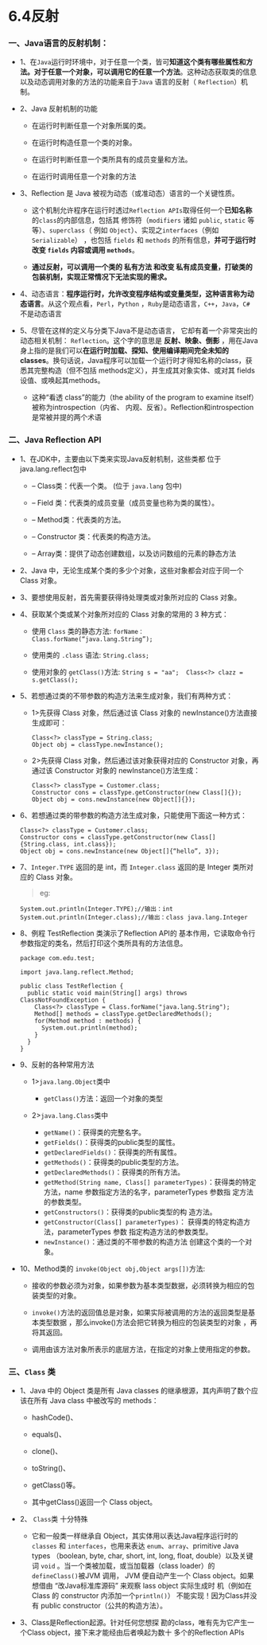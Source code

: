 # 6.4反射

### 一、Java语言的反射机制：

* 1、在`Java`运行时环境中，对于任意一个类，皆可**知道这个类有哪些属性和方法。对于任意一个对象，可以调用它的任意一个方法**。这种动态获取类的信息以及动态调用对象的方法的功能来自于`Java` 语言的反射（ `Reflection`）机制。 

*  2、Java 反射机制的功能

   * 在运行时判断任意一个对象所属的类。 

   * 在运行时构造任意一个类的对象。 

   * 在运行时判断任意一个类所具有的成员变量和方法。 

   * 在运行时调用任意一个对象的方法

* 3、Reflection 是 Java 被视为动态（或准动态）语言的一个关键性质。

   * 这个机制允许程序在运行时透过`Reflection APIs`取得任何一个**已知名称**的`class`的内部信息，包括其 修饰符（`modifiers` 诸如 `public`, `static` 等等）、`superclass`（ 例如 `Object`）、实现之`interfaces`（例如 `Serializable`） ，也包括 `fields` 和 `methods` 的所有信息，**并可于运行时改变 `fields` 内容或调用 `methods`**。

   * **通过反射，可以调用一个类的 私有方法 和改变 私有成员变量，打破类的包装机制，实现正常情况下无法实现的需求。**


* 4、动态语言：**程序运行时，允许改变程序结构或变量类型，这种语言称为动态语言**。从这个观点看，`Perl`，`Python` ，`Ruby`是动态语言，`C++`，`Java`，`C#` 不是动态语言

* 5、尽管在这样的定义与分类下Java不是动态语言， 它却有着一个非常突出的动态相关机制： `Reflection`。这个字的意思是  **反射、映象、倒影** ，用在Java身上指的是我们可以**在运行时加载、探知、使用编译期间完全未知的classes**。换句话说，Java程序可以加载一个运行时才得知名称的class，获悉其完整构造（但不包括 methods定义），并生成其对象实体、或对其 fields设值、或唤起其methods。

     * 这种“看透 class”的能力（the ability of the program to examine itself）被称为introspection（内省、 内观、反省）。Reflection和introspection是常被并提的两个术语

### 二、Java Reflection API

* 1、在JDK中，主要由以下类来实现Java反射机制，这些类都 位于java.lang.reflect包中 

    * – Class类：代表一个类。 (位于 `java.lang` 包中)

    * – Field 类：代表类的成员变量（成员变量也称为类的属性）。 

    * – Method类：代表类的方法。 

    * – Constructor 类：代表类的构造方法。 

    * – Array类：提供了动态创建数组，以及访问数组的元素的静态方法

* 2、Java 中，无论生成某个类的多少个对象，这些对象都会对应于同一个 Class 对象。 

* 3、要想使用反射，首先需要获得待处理类或对象所对应的 Class 对象。 

* 4、获取某个类或某个对象所对应的 Class 对象的常用的 3 种方式： 

    * 使用 `Class` 类的静态方法: ``forName：Class.forName(“java.lang.String”); ``

    * 使用类的 `.class` 语法: ``String.class;``

    * 使用对象的 `getClass()`方法: ``String s = "aa";  Class<?> clazz = s.getClass();``

* 5、若想通过类的不带参数的构造方法来生成对象，我们有两种方式： 

    * 1>先获得 Class 对象，然后通过该 Class 对象的 newInstance()方法直接生成即可： 
    
          Class<?> classType = String.class;  
          Object obj = classType.newInstance(); 

    * 2>先获得 Class 对象，然后通过该对象获得对应的 Constructor 对象，再通过该 Constructor 对象的 newInstance()方法生成： 
    
          Class<?> classType = Customer.class;  
          Constructor cons = classType.getConstructor(new Class[]{});  
          Object obj = cons.newInstance(new Object[]{}); 

* 6、若想通过类的带参数的构造方法生成对象，只能使用下面这一种方式： 

      Class<?> classType = Customer.class;  
      Constructor cons = classType.getConstructor(new Class[]{String.class, int.class}); 
      Object obj = cons.newInstance(new Object[]{“hello”, 3}); 

* 7、`Integer.TYPE` 返回的是 int，而 `Integer.class` 返回的是 Integer 类所对应的 Class 对象。 

  >eg:
  
      System.out.println(Integer.TYPE);//输出：int
      System.out.println(Integer.class);//输出：class java.lang.Integer  

* 8、例程 TestReflection 类演示了Reflection API的 基本作用，它读取命令行参数指定的类名，然后打印这个类所具有的方法信息。

      package com.edu.test;

      import java.lang.reflect.Method;

      public class TestReflection {
        public static void main(String[] args) throws ClassNotFoundException {
          Class<?> classType = Class.forName("java.lang.String");
          Method[] methods = classType.getDeclaredMethods();
          for(Method method : methods) {
            System.out.println(method);
          }
        }
      }

* 9、反射的各种常用方法

  * 1>`java.lang.Object`类中
  
      * `getClass()`方法：返回一个对象的类型
  
  * 2>`java.lang.Class`类中
  
      * `getName()`：获得类的完整名字。 
      * `getFields()`：获得类的public类型的属性。 
      * `getDeclaredFields()`：获得类的所有属性。 
      * `getMethods()`：获得类的public类型的方法。 
      * `getDeclaredMethods()`：获得类的所有方法。
      * `getMethod(String name, Class[] parameterTypes)`：获得类的特定方法，name 参数指定方法的名字，parameterTypes 参数指 定方法的参数类型。
      * `getConstructors()`：获得类的public类型的构 造方法。 
      * `getConstructor(Class[] parameterTypes)`： 获得类的特定构造方法，parameterTypes 参数 指定构造方法的参数类型。 
      * `newInstance()`：通过类的不带参数的构造方法 创建这个类的一个对象。
* 10、Method类的 `invoke(Object obj,Object args[])`方法:

  * 接收的参数必须为对象，如果参数为基本类型数据，必须转换为相应的包装类型的对象。
  
  * `invoke()`方法的返回值总是对象，如果实际被调用的方法的返回类型是基本类型数据 ，那么invoke()方法会把它转换为相应的包装类型的对象 ，再将其返回。  
  
  * 调用由该方法对象所表示的底层方法，在指定的对象上使用指定的参数。


### 三、`Class` 类

* 1、Java 中的 Object 类是所有 Java classes 的继承根源，其内声明了数个应该在所有 Java class 中被改写的 methods：

    * hashCode()、

    * equals()、 

    * clone()、

    * toString()、

    * getClass()等。

    * 其中getClass()返回一个 Class object。

* 2、 `Class`类 十分特殊

    * 它和一般类一样继承自 Object，其实体用以表达Java程序运行时的 `classes` 和 `interfaces`，也用来表达 `enum`、`array`、primitive Java types （boolean, byte, char, short, int, long, float, double）以及关键词 `void` 。当一个类被加载，或当加载器（class loader）的 `defineClass()`被JVM 调用， JVM 便自动产生一个 Class object。如果想借由 “改Java标准库源码” 来观察 lass object 实际生成时 机（例如在 Class 的 constructor 内添加一个`println()`）  不能实现！因为Class并没有 public constructor（公共的构造方法）。

* 3、Class是Reflection起源。针对任何您想探 勘的class，唯有先为它产生一个Class object，接下来才能经由后者唤起为数十 多个的Reflection APIs





